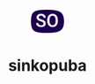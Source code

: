 <p align="center">
  <a href="https://sinkopuba.com">
    <img alt="sinkopuba logo" src="src/images/sinkopuba.svg" width="60" />
  </a>
</p>
<h1 align="center">
  sinkopuba
</h1>
